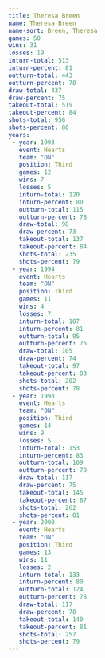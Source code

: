 ```yaml
---
title: Theresa Breen
name: Theresa Breen
name-sort: Breen, Theresa
games: 50
wins: 31
losses: 19
inturn-total: 513
inturn-percent: 81
outturn-total: 443
outturn-percent: 78
draw-total: 437
draw-percent: 75
takeout-total: 519
takeout-percent: 84
shots-total: 956
shots-percent: 80
years:
 - year: 1993
   event: Hearts
   team: "ON"
   position: Third
   games: 12
   wins: 7
   losses: 5
   inturn-total: 120
   inturn-percent: 80
   outturn-total: 115
   outturn-percent: 78
   draw-total: 98
   draw-percent: 73
   takeout-total: 137
   takeout-percent: 84
   shots-total: 235
   shots-percent: 79
 - year: 1994
   event: Hearts
   team: "ON"
   position: Third
   games: 11
   wins: 4
   losses: 7
   inturn-total: 107
   inturn-percent: 81
   outturn-total: 95
   outturn-percent: 76
   draw-total: 105
   draw-percent: 74
   takeout-total: 97
   takeout-percent: 83
   shots-total: 202
   shots-percent: 78
 - year: 1998
   event: Hearts
   team: "ON"
   position: Third
   games: 14
   wins: 9
   losses: 5
   inturn-total: 153
   inturn-percent: 83
   outturn-total: 109
   outturn-percent: 79
   draw-total: 117
   draw-percent: 75
   takeout-total: 145
   takeout-percent: 87
   shots-total: 262
   shots-percent: 81
 - year: 2000
   event: Hearts
   team: "ON"
   position: Third
   games: 13
   wins: 11
   losses: 2
   inturn-total: 133
   inturn-percent: 80
   outturn-total: 124
   outturn-percent: 78
   draw-total: 117
   draw-percent: 78
   takeout-total: 140
   takeout-percent: 81
   shots-total: 257
   shots-percent: 79
---
```

